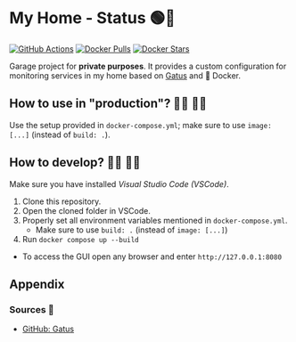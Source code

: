 # My Home - Status 🟢🔴

[![GitHub Actions](https://img.shields.io/endpoint.svg?url=https%3A%2F%2Factions-badge.atrox.dev%2FIanStorm%2Fmy-home-status%2Fbadge%3Fref%3Dmain&style=flat&label=build&logo=none)](https://actions-badge.atrox.dev/IanStorm/my-home-status/goto?ref=main)
[![Docker Pulls](https://img.shields.io/docker/pulls/ianstorm/my-home-status)](https://hub.docker.com/r/ianstorm/my-home-status)
[![Docker Stars](https://img.shields.io/docker/stars/ianstorm/my-home-status)](https://hub.docker.com/r/ianstorm/my-home-status)

Garage project for **private purposes**.
It provides a custom configuration for monitoring services in my home based on [Gatus](https://github.com/TwiN/gatus) and 🐳 Docker.


## How to use in "production"? 👨‍💼 👩‍💼

Use the setup provided in `docker-compose.yml`; make sure to use `image: [...]` (instead of `build: .`).


## How to develop? 👨‍💻 👩‍💻

Make sure you have installed *Visual Studio Code (VSCode)*.

1. Clone this repository.
2. Open the cloned folder in VSCode.
2. Properly set all environment variables mentioned in `docker-compose.yml`.
	* Make sure to use `build: .` (instead of `image: [...]`)
2. Run `docker compose up --build`
* To access the GUI open any browser and enter `http://127.0.0.1:8080`


## Appendix


### Sources 📙

* [GitHub: Gatus](https://github.com/TwiN/gatus)

